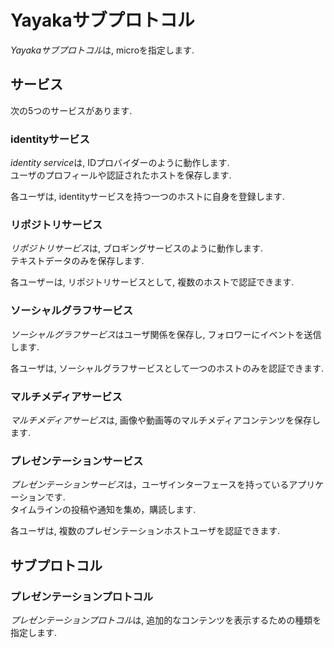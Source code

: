 # Yayakaサブプロトコル

*Yayakaサブプロトコル*は, microを指定します.

## サービス

次の5つのサービスがあります.

### identityサービス

*identity service*は, IDプロバイダーのように動作します.  
ユーザのプロフィールや認証されたホストを保存します.

各ユーザは, identityサービスを持つ一つのホストに自身を登録します.

### リポジトリサービス

*リポジトリサービス*は, ブロギングサービスのように動作します.  
テキストデータのみを保存します.

各ユーザーは, リポジトリサービスとして, 複数のホストで認証できます.

### ソーシャルグラフサービス

*ソーシャルグラフサービス*はユーザ関係を保存し, フォロワーにイベントを送信します.

各ユーザは, ソーシャルグラフサービスとして一つのホストのみを認証できます.

### マルチメディアサービス

*マルチメディアサービス*は, 画像や動画等のマルチメディアコンテンツを保存します.

### プレゼンテーションサービス

*プレゼンテーションサービス*は，ユーザインターフェースを持っているアプリケーションです.  
タイムラインの投稿や通知を集め，購読します.

各ユーザは, 複数のプレゼンテーションホストユーザを認証できます.

## サブプロトコル

### プレゼンテーションプロトコル

*プレゼンテーションプロトコル*は, 追加的なコンテンツを表示するための種類を指定します.